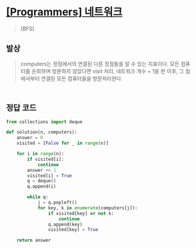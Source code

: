 # [[Programmers] 네트워크](https://school.programmers.co.kr/learn/courses/30/lessons/43162)

> [BFS]

## 발상

> computers는 정점에서의 연결된 다른 정점들을 알 수 있는 지표이다.
> 모든 컴퓨터를 순회하며 방문하지 않았다면 visit 처리, 네트워크 개수 + 1을 한 이후, 그 점에서부터 연결된 모든 컴퓨터들을 방문처리한다.

## <br>정답 코드

```python
from collections import deque

def solution(n, computers):
    answer = 0
    visited = [False for _ in range(n)]

    for i in range(n):
        if visited[i]:
            continue
        answer += 1
        visited[i] = True
        q = deque()
        q.append(i)

        while q:
            j = q.popleft()
            for key, k in enumerate(computers[j]):
                if visited[key] or not k:
                    continue
                q.append(key)
                visited[key] = True

    return answer
```
